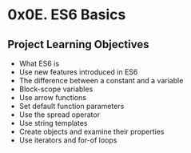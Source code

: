 # 0x0E. ES6 Basics

## Project Learning Objectives
* What ES6 is
* Use new features introduced in ES6
* The difference between a constant and a variable
* Block-scope variables
* Use arrow functions
* Set default function parameters
* Use the spread operator
* Use string templates
* Create objects and examine their properties
* Use iterators and for-of loops
